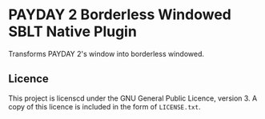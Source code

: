 # PAYDAY 2 Borderless Windowed SBLT Native Plugin

Transforms PAYDAY 2's window into borderless windowed.

## Licence

This project is licenscd under the GNU General Public Licence, version 3. A copy of this
licence is included in the form of `LICENSE.txt`.